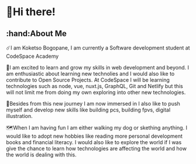 <h1>👋Hi there!</h1> 

<h2>:hand:About Me</h2>

☄️I am Koketso Bogopane, I am currently a Software development student at CodeSpace Academy 

🚀I am excited to learn and grow my skills in web development and beyond. I am enthusiastic 
about learning new technolies and I would also like to contribute to Open Source Projects.
At CodeSpace I will be learning technologies such as  node, vue, nuxt.js, GraphQL, Git and Netlify 
but this will not limit me from doing my own exploring into other new technologies.

🦾Besides from this new journey I am now immersed in I also like to push myself and develop new skills like 
building pcs, building fpvs, digital illustration.

🗺️When I am having fun I am either walking my dog or skething anything. I would like to adopt new hobbies like 
reading more personal development books and financial literacy. I would also like to explore the world if I was give
the chance to learn how technologies are affecting the world and how the world is dealing with this. 
